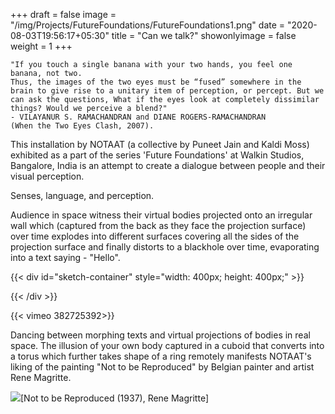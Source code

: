 +++
draft = false
image = "/img/Projects/FutureFoundations/FutureFoundations1.png"
date = "2020-08-03T19:56:17+05:30"
title = "Can we talk?"
showonlyimage = false
weight = 1
+++

	"If you touch a single banana with your two hands, you feel one banana, not two. 
	Thus, the images of the two eyes must be “fused” somewhere in the brain to give rise to a unitary item of perception, or percept. But we can ask the questions, What if the eyes look at completely dissimilar things? Would we perceive a blend?" 
	- VILAYANUR S. RAMACHANDRAN and DIANE ROGERS-RAMACHANDRAN 
	(When the Two Eyes Clash, 2007).

This installation by NOTAAT (a collective by Puneet Jain and Kaldi Moss) exhibited as a part of the series 'Future Foundations' at Walkin Studios, Bangalore, India is an attempt to create a dialogue between people and their visual perception. 

Senses, language, and perception. 

Audience in space witness their virtual bodies projected onto an irregular wall which (captured from the back as they face the projection surface) over time explodes into different surfaces covering all the sides of the projection surface and finally distorts to a blackhole over time, evaporating into a text saying - "Hello". 

{{< div id="sketch-container" style="width: 400px; height: 400px;" >}}
<script src="/img/js/sketch2.js"></script>
{{< /div >}}

{{< vimeo 382725392>}}

Dancing between morphing texts and virtual projections of bodies in real space. The illusion of your own body captured in a cuboid that converts into a torus which further takes shape of a ring remotely manifests NOTAAT's liking of the painting "Not to be Reproduced" by Belgian painter and artist Rene Magritte. 

![][1][Not to be Reproduced (1937), Rene Magritte]

[1]: /img/Projects/FutureFoundations/not-to-be-reproduced.jpg


	



